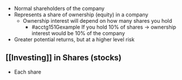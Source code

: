 - Normal shareholders of the company
- Represents a share of ownership (equity) in a company
	- Ownership interest will depend on how many shares you hold
		- #acctg151Gexample If you hold 10% of shares $\rightarrow$ ownership interest would be 10% of the company
- Greater potential returns, but at a higher level risk
## [[Investing]] in Shares (stocks)
- Each share 